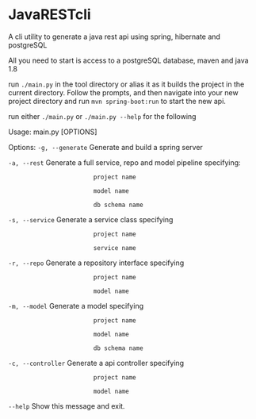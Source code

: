 # JavaRESTcli
A cli utility to generate a java rest api using spring, hibernate and postgreSQL 

All you need to start is access to a postgreSQL database, maven and java 1.8

run `./main.py` in the tool directory or alias it as it builds the project in the current directory.
Follow the prompts, and then navigate into your new project directory and run `mvn spring-boot:run` to start the new api.

run either `./main.py` or `./main.py --help` for the following

Usage: main.py [OPTIONS]

Options:
  `-g, --generate`            Generate and build a spring server
  
  `-a, --rest`                Generate a full service, repo and model pipeline specifying: 
  
                            project name
                            
                            model name
                           
                            db schema name
                            
  `-s, --service`             Generate a service class specifying
  
                            project name
                            
                            service name
                            
  `-r, --repo`                Generate a repository interface specifying
  
                            project name
                            
                            model name
                            
  `-m, --model`               Generate a model specifying
  
                            project name
                            
                            model name
                            
                            db schema name
                            
  `-c, --controller`          Generate a api controller specifying
  
                            project name
                            
                            model name
                            
  `--help`                    Show this message and exit.


